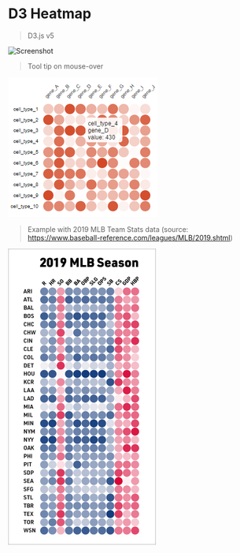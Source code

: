 # D3 Heatmap

> D3.js v5

![Screenshot](https://raw.githubusercontent.com/brudnerm/d3heatmap/master/d3heatmap_v1.1_screenshot.PNG)

> Tool tip on mouse-over

![Tooltip Screenshot](https://raw.githubusercontent.com/brudnerm/d3heatmap/master/d3heatmap_v1.0_tooltip.PNG)

> Example with 2019 MLB Team Stats data (source: https://www.baseball-reference.com/leagues/MLB/2019.shtml)

![Tooltip Screenshot](https://raw.githubusercontent.com/brudnerm/d3heatmap/master/examples/2019-MLB.jpg)


